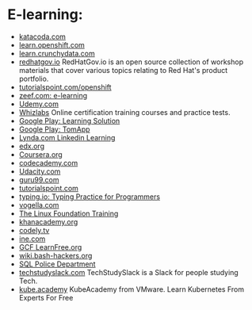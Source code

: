 # E-learning:
* [katacoda.com](https://www.katacoda.com/)
* [learn.openshift.com](https://learn.openshift.com/)
* [learn.crunchydata.com](https://learn.crunchydata.com/)
* [redhatgov.io](http://redhatgov.io) RedHatGov.io is an open source collection of workshop materials that cover various topics relating to Red Hat's product portfolio.
* [tutorialspoint.com/openshift](https://www.tutorialspoint.com/openshift/)
* [zeef.com: e-learning](https://e-learning.zeef.com/tracy.parish)
* [Udemy.com](https://www.udemy.com/)
* [Whizlabs](https://www.whizlabs.com/) Online certification training courses and practice tests.
* [Google Play: Learning Solution](https://play.google.com/store/apps/developer?id=Learning+Solution)
* [Google Play: TomApp](https://play.google.com/store/apps/developer?id=TomApp)
* [Lynda.com Linkedin Learning](https://www.lynda.com/)
* [edx.org](https://www.edx.org/)
* [Coursera.org](https://www.coursera.org)
* [codecademy.com](https://www.codecademy.com/)
* [Udacity.com](https://eu.udacity.com/)
* [guru99.com](https://www.guru99.com/)
* [tutorialspoint.com](http://www.tutorialspoint.com/)
* [typing.io: Typing Practice for Programmers](https://typing.io/)
* [vogella.com](http://www.vogella.com/tutorials/)
* [The Linux Foundation Training](https://training.linuxfoundation.org/resources/)
* [khanacademy.org](https://www.khanacademy.org/)
* [codely.tv](https://codely.tv/)
* [ine.com](https://ine.com/)
* [GCF LearnFree.org](https://edu.gcfglobal.org/en/)
* [wiki.bash-hackers.org](https://wiki.bash-hackers.org/)
* [SQL Police Department](https://sqlpd.com/)
* [techstudyslack.com](https://techstudyslack.com/) TechStudySlack is a Slack for people studying Tech.
* [kube.academy](https://kube.academy/) KubeAcademy from VMware. Learn Kubernetes From Experts For Free